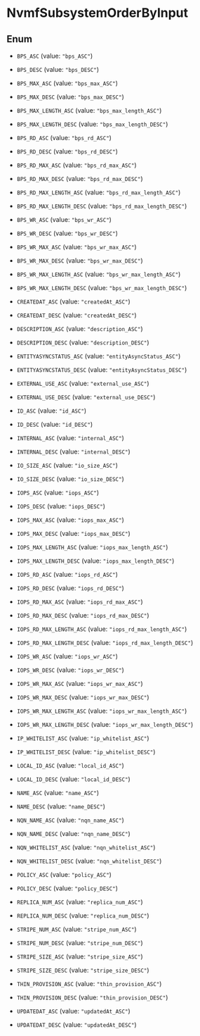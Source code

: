 

# NvmfSubsystemOrderByInput

## Enum


* `BPS_ASC` (value: `"bps_ASC"`)

* `BPS_DESC` (value: `"bps_DESC"`)

* `BPS_MAX_ASC` (value: `"bps_max_ASC"`)

* `BPS_MAX_DESC` (value: `"bps_max_DESC"`)

* `BPS_MAX_LENGTH_ASC` (value: `"bps_max_length_ASC"`)

* `BPS_MAX_LENGTH_DESC` (value: `"bps_max_length_DESC"`)

* `BPS_RD_ASC` (value: `"bps_rd_ASC"`)

* `BPS_RD_DESC` (value: `"bps_rd_DESC"`)

* `BPS_RD_MAX_ASC` (value: `"bps_rd_max_ASC"`)

* `BPS_RD_MAX_DESC` (value: `"bps_rd_max_DESC"`)

* `BPS_RD_MAX_LENGTH_ASC` (value: `"bps_rd_max_length_ASC"`)

* `BPS_RD_MAX_LENGTH_DESC` (value: `"bps_rd_max_length_DESC"`)

* `BPS_WR_ASC` (value: `"bps_wr_ASC"`)

* `BPS_WR_DESC` (value: `"bps_wr_DESC"`)

* `BPS_WR_MAX_ASC` (value: `"bps_wr_max_ASC"`)

* `BPS_WR_MAX_DESC` (value: `"bps_wr_max_DESC"`)

* `BPS_WR_MAX_LENGTH_ASC` (value: `"bps_wr_max_length_ASC"`)

* `BPS_WR_MAX_LENGTH_DESC` (value: `"bps_wr_max_length_DESC"`)

* `CREATEDAT_ASC` (value: `"createdAt_ASC"`)

* `CREATEDAT_DESC` (value: `"createdAt_DESC"`)

* `DESCRIPTION_ASC` (value: `"description_ASC"`)

* `DESCRIPTION_DESC` (value: `"description_DESC"`)

* `ENTITYASYNCSTATUS_ASC` (value: `"entityAsyncStatus_ASC"`)

* `ENTITYASYNCSTATUS_DESC` (value: `"entityAsyncStatus_DESC"`)

* `EXTERNAL_USE_ASC` (value: `"external_use_ASC"`)

* `EXTERNAL_USE_DESC` (value: `"external_use_DESC"`)

* `ID_ASC` (value: `"id_ASC"`)

* `ID_DESC` (value: `"id_DESC"`)

* `INTERNAL_ASC` (value: `"internal_ASC"`)

* `INTERNAL_DESC` (value: `"internal_DESC"`)

* `IO_SIZE_ASC` (value: `"io_size_ASC"`)

* `IO_SIZE_DESC` (value: `"io_size_DESC"`)

* `IOPS_ASC` (value: `"iops_ASC"`)

* `IOPS_DESC` (value: `"iops_DESC"`)

* `IOPS_MAX_ASC` (value: `"iops_max_ASC"`)

* `IOPS_MAX_DESC` (value: `"iops_max_DESC"`)

* `IOPS_MAX_LENGTH_ASC` (value: `"iops_max_length_ASC"`)

* `IOPS_MAX_LENGTH_DESC` (value: `"iops_max_length_DESC"`)

* `IOPS_RD_ASC` (value: `"iops_rd_ASC"`)

* `IOPS_RD_DESC` (value: `"iops_rd_DESC"`)

* `IOPS_RD_MAX_ASC` (value: `"iops_rd_max_ASC"`)

* `IOPS_RD_MAX_DESC` (value: `"iops_rd_max_DESC"`)

* `IOPS_RD_MAX_LENGTH_ASC` (value: `"iops_rd_max_length_ASC"`)

* `IOPS_RD_MAX_LENGTH_DESC` (value: `"iops_rd_max_length_DESC"`)

* `IOPS_WR_ASC` (value: `"iops_wr_ASC"`)

* `IOPS_WR_DESC` (value: `"iops_wr_DESC"`)

* `IOPS_WR_MAX_ASC` (value: `"iops_wr_max_ASC"`)

* `IOPS_WR_MAX_DESC` (value: `"iops_wr_max_DESC"`)

* `IOPS_WR_MAX_LENGTH_ASC` (value: `"iops_wr_max_length_ASC"`)

* `IOPS_WR_MAX_LENGTH_DESC` (value: `"iops_wr_max_length_DESC"`)

* `IP_WHITELIST_ASC` (value: `"ip_whitelist_ASC"`)

* `IP_WHITELIST_DESC` (value: `"ip_whitelist_DESC"`)

* `LOCAL_ID_ASC` (value: `"local_id_ASC"`)

* `LOCAL_ID_DESC` (value: `"local_id_DESC"`)

* `NAME_ASC` (value: `"name_ASC"`)

* `NAME_DESC` (value: `"name_DESC"`)

* `NQN_NAME_ASC` (value: `"nqn_name_ASC"`)

* `NQN_NAME_DESC` (value: `"nqn_name_DESC"`)

* `NQN_WHITELIST_ASC` (value: `"nqn_whitelist_ASC"`)

* `NQN_WHITELIST_DESC` (value: `"nqn_whitelist_DESC"`)

* `POLICY_ASC` (value: `"policy_ASC"`)

* `POLICY_DESC` (value: `"policy_DESC"`)

* `REPLICA_NUM_ASC` (value: `"replica_num_ASC"`)

* `REPLICA_NUM_DESC` (value: `"replica_num_DESC"`)

* `STRIPE_NUM_ASC` (value: `"stripe_num_ASC"`)

* `STRIPE_NUM_DESC` (value: `"stripe_num_DESC"`)

* `STRIPE_SIZE_ASC` (value: `"stripe_size_ASC"`)

* `STRIPE_SIZE_DESC` (value: `"stripe_size_DESC"`)

* `THIN_PROVISION_ASC` (value: `"thin_provision_ASC"`)

* `THIN_PROVISION_DESC` (value: `"thin_provision_DESC"`)

* `UPDATEDAT_ASC` (value: `"updatedAt_ASC"`)

* `UPDATEDAT_DESC` (value: `"updatedAt_DESC"`)



